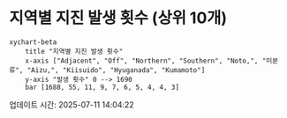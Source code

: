 # 지역별 지진 발생 횟수 (상위 10개)

```mermaid
xychart-beta
    title "지역별 지진 발생 횟수"
    x-axis ["Adjacent", "Off", "Northern", "Southern", "Noto,", "미분류", "Aizu,", "Kiisuido", "Hyuganada", "Kumamoto"]
    y-axis "발생 횟수" 0 --> 1690
    bar [1688, 55, 11, 9, 7, 6, 5, 4, 4, 3]
```

업데이트 시간: 2025-07-11 14:04:22
